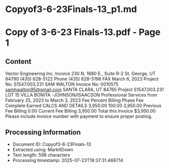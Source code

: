 # Copyof3-6-23Finals-13_p1.md

<!--
chunk_id: Copyof3-6-23Finals-13_p1
source: Copy of 3-6-23 Finals-13.pdf
page: 1
category: other
hash: 49a966cc9a014c12fad71c6b163ed0ad284a3d6379281580865dde01c800a87a
-->

# Copy of 3-6-23 Finals-13.pdf - Page 1

## Content
Vector Engineering Inc. Invoice
230 N. 1680 E., Suite R-2
St. George, UT 84790
(435) 628-5122 Phone (435) 628-5198 FAX
March 6, 2023
Project No: S1547.003.231
SAM WALTON
Invoice No: 0010575
samhwalton95@gmail.com
SANTA CLARA, UT 84765
Project S1547.003.231 LOT 15 VILLA BONITA -JOHNSON/ISAACSON
Professional Services from February 25, 2023 to March 3, 2023
Fee
Percent
Billing Phase Fee Complete Earned
CALCS AND DETAILS 3,950.00 100.00 3,950.00
Previous Fee Billing 0.00
Current Fee Billing 3,950.00
Total this Invoice $3,950.00
Please include invoice number with payment to ensure proper posting.

## Processing Information
- Document ID: Copyof3-6-23Finals-13
- Extracted using: MarkItDown
- Text length: 598 characters
- Processing timestamp: 2025-07-23T18:37:31.468714